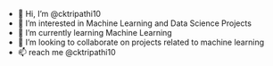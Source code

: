- 👋 Hi, I’m @cktripathi10
- 👀 I’m interested in Machine Learning and Data Science Projects
- 🌱 I’m currently learning Machine Learning
- 💞️ I’m looking to collaborate on projects related to machine learning
- 📫 reach me @cktripathi10

<!---
cktripathi10/cktripathi10 is a ✨ special ✨ repository because its `README.md` (this file) appears on your GitHub profile.
You can click the Preview link to take a look at your changes.
--->
